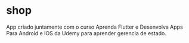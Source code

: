 # shop
App criado juntamente com o curso Aprenda Flutter e Desenvolva Apps Para Android e IOS da Udemy para aprender gerencia de estado. 
